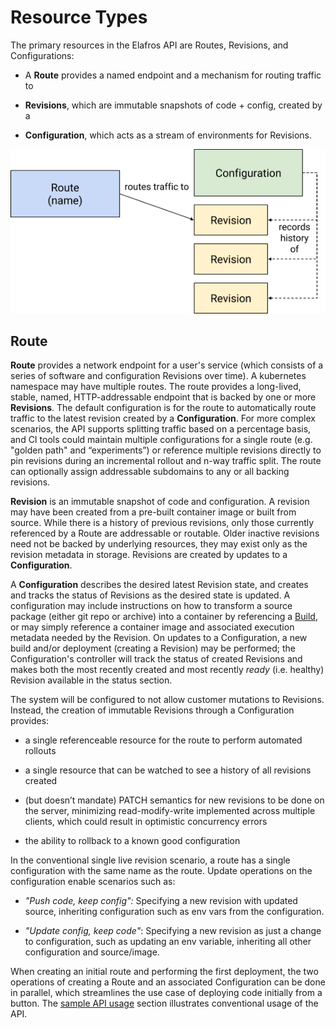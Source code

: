 # Resource Types

The primary resources in the Elafros API are Routes, Revisions, and Configurations:

* A **Route** provides a named endpoint and a mechanism for routing traffic to

* **Revisions**, which are immutable snapshots of code + config, created by a

* **Configuration**, which acts as a stream of environments for Revisions.

![Object model](images/object_model.png)

## Route

**Route** provides a network endpoint for a user's service (which
consists of a series of software and configuration Revisions over
time). A kubernetes namespace may have multiple routes. The route
provides a long-lived, stable, named, HTTP-addressable endpoint that
is backed by one or more **Revisions**. The default configuration is
for the route to automatically route traffic to the latest revision
created by a **Configuration**. For more complex scenarios, the API
supports splitting traffic based on a percentage basis, and CI tools
could maintain multiple configurations for a single route
(e.g. "golden path" and “experiments”) or reference multiple revisions
directly to pin revisions during an incremental rollout and n-way
traffic split. The route can optionally assign addressable subdomains
to any or all backing revisions.

**Revision** is an immutable snapshot of code and configuration. A
revision may have been created from a pre-built container image or
built from source. While there is a history of previous revisions,
only those currently referenced by a Route are addressable or
routable. Older inactive revisions need not be backed by underlying
resources, they may exist only as the revision metadata in
storage. Revisions are created by updates to a **Configuration**.

A **Configuration** describes the desired latest Revision state, and
creates and tracks the status of Revisions as the desired state is
updated. A configuration may include instructions on how to transform
a source package (either git repo or archive) into a container by
referencing a [Build](https://github.com/elafros/build-crd), or may
simply reference a container image and associated execution metadata
needed by the Revision. On updates to a Configuration, a new build
and/or deployment (creating a Revision) may be performed; the
Configuration's controller will track the status of created Revisions
and makes both the most recently created and most recently *ready*
(i.e. healthy) Revision available in the status section.

The system will be configured to not allow customer mutations to
Revisions. Instead, the creation of immutable Revisions through a
Configuration provides:

* a single referenceable resource for the route to perform automated
  rollouts

* a single resource that can be watched to see a history of all
  revisions created

* (but doesn’t mandate) PATCH semantics for new revisions to be done
  on the server, minimizing read-modify-write implemented across
  multiple clients, which could result in optimistic concurrency
  errors

* the ability to rollback to a known good configuration

In the conventional single live revision scenario, a route has a
single configuration with the same name as the route. Update
operations on the configuration enable scenarios such as:

* *"Push code, keep config":* Specifying a new revision with updated
  source, inheriting configuration such as env vars from the
  configuration.

* *"Update config, keep code"*: Specifying a new revision as just a
  change to configuration, such as updating an env variable,
  inheriting all other configuration and source/image.

When creating an initial route and performing the first deployment,
the two operations of creating a Route and an associated Configuration
can be done in parallel, which streamlines the use case of deploying
code initially from a button. The
[sample API usage](normative_examples.md) section illustrates
conventional usage of the API.
